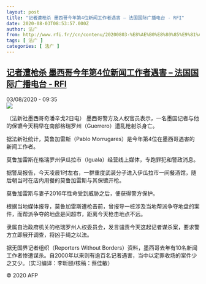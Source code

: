 ```yaml
---
layout: post
title: "记者遭枪杀 墨西哥今年第4位新闻工作者遇害 – 法国国际广播电台 - RFI"
date: 2020-08-03T08:53:57.000Z
author: 法广
from: http://www.rfi.fr//cn/contenu/20200803-%E8%AE%B0%E8%80%85%E9%81%AD%E6%9E%AA%E6%9D%80-%E5%A2%A8%E8%A5%BF%E5%93%A5%E4%BB%8A%E5%B9%B4%E7%AC%AC4%E4%BD%8D%E6%96%B0%E9%97%BB%E5%B7%A5%E4%BD%9C%E8%80%85%E9%81%87%E5%AE%B3
tags: [ 法广 ]
categories: [ 法广 ]
---
```

<!--1596444837000-->
[记者遭枪杀 墨西哥今年第4位新闻工作者遇害 – 法国国际广播电台 - RFI](http://www.rfi.fr//cn/contenu/20200803-%E8%AE%B0%E8%80%85%E9%81%AD%E6%9E%AA%E6%9D%80-%E5%A2%A8%E8%A5%BF%E5%93%A5%E4%BB%8A%E5%B9%B4%E7%AC%AC4%E4%BD%8D%E6%96%B0%E9%97%BB%E5%B7%A5%E4%BD%9C%E8%80%85%E9%81%87%E5%AE%B3)
------

<div>
<div>03/08/2020 - 09:35</div><img src="https://s.rfi.fr/media/display/938bb6c2-d55f-11ea-aff4-005056bf87d6/w:310/p:16x9/int0006b.200803153502.jpg"><div class="t-content__body u-clearfix"><div class="m-interstitial"></div><p>（法新社墨西哥奇潘辛戈2日电）    墨西哥警方及人权官员表示，一名墨国记者与他的保镳今天稍早在南部格瑞罗州（Guerrero）遭乱枪射杀身亡。</p><p>    据法新社统计，莫鲁加雷斯（Pablo Morrugares）是今年第4位在墨西哥遇害的新闻工作者。</p><p>    莫鲁加雷斯在格瑞罗州伊瓜拉市（Iguala）经营线上媒体，专跑罪犯和警政消息。</p><p>    据警局报告，今天凌晨1时左右，一群重度武装分子进入伊瓜拉市一间餐酒馆，随后朝当时在店内用餐的莫鲁加雷斯与其保镳开枪。</p><p>    莫鲁加雷斯与妻子2016年性命受到威胁之后，便获得警方保护。</p><p>    根据当地媒体报导，莫鲁加雷斯遭枪击前，曾报导一桩涉及当地帮派争夺地盘的案件，而帮派争夺的地盘是间超市，距离今天枪击地点不远。</p><p>    隶属自治政府机关的格瑞罗州人权委员会，发言谴责今天这起记者谋杀案，要求警方立即展开调查，将凶手绳之以法。</p><p>    据无国界记者组织（Reporters Without Borders）资料，墨西哥去年有10名新闻工作者惨遭谋杀。自2000年以来则有逾百名记者遇害，当中以定罪收场的案件少之又少。（实习编译：李昕颐/核稿：蔡佳敏）</p><p></p><p class="t-copyright">© 2020 AFP</p>        </div>
</div>
